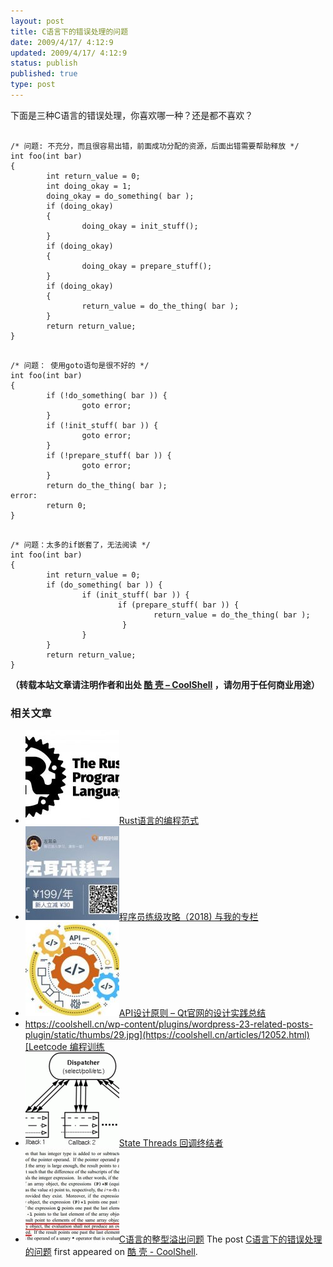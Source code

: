 ```yaml
---
layout: post
title: C语言下的错误处理的问题
date: 2009/4/17/ 4:12:9
updated: 2009/4/17/ 4:12:9
status: publish
published: true
type: post
---
```


下面是三种C语言的错误处理，你喜欢哪一种？还是都不喜欢？



```

/* 问题: 不充分，而且很容易出错，前面成功分配的资源，后面出错需要帮助释放 */
int foo(int bar)
{
        int return_value = 0;
        int doing_okay = 1;
        doing_okay = do_something( bar );
        if (doing_okay)
        {
                doing_okay = init_stuff();
        }
        if (doing_okay)
        {
                doing_okay = prepare_stuff();
        }
        if (doing_okay)
        {
                return_value = do_the_thing( bar );
        }
        return return_value;
}

```

 



```

/* 问题： 使用goto语句是很不好的 */
int foo(int bar)
{
        if (!do_something( bar )) {
                goto error;
        }
        if (!init_stuff( bar )) {
                goto error;
        }
        if (!prepare_stuff( bar )) {
                goto error;
        }
        return do_the_thing( bar );
error:
        return 0;
}

```


```
 
/* 问题：太多的if嵌套了，无法阅读 */
int foo(int bar)
{
        int return_value = 0;
        if (do_something( bar )) {
                if (init_stuff( bar )) {
                        if (prepare_stuff( bar )) {
                                return_value = do_the_thing( bar );
                         }
                }
        }
        return return_value;
}

```



**（转载本站文章请注明作者和出处 [酷 壳 – CoolShell](https://coolshell.cn/) ，请勿用于任何商业用途）**



### 相关文章

* [![Rust语言的编程范式](../wp-content/uploads/2020/03/rust-social-wide-150x150.jpg)](https://coolshell.cn/articles/20845.html)[Rust语言的编程范式](https://coolshell.cn/articles/20845.html)
* [![程序员练级攻略（2018)  与我的专栏](../wp-content/uploads/2018/05/300x262-150x150.jpg)](https://coolshell.cn/articles/18360.html)[程序员练级攻略（2018) 与我的专栏](https://coolshell.cn/articles/18360.html)
* [![API设计原则 – Qt官网的设计实践总结](../wp-content/uploads/2017/07/api-design-300x278-2-150x150.jpg)](https://coolshell.cn/articles/18024.html)[API设计原则 – Qt官网的设计实践总结](https://coolshell.cn/articles/18024.html)
* [https://coolshell.cn/wp-content/plugins/wordpress-23-related-posts-plugin/static/thumbs/29.jpg](https://coolshell.cn/articles/12052.html)[Leetcode 编程训练](https://coolshell.cn/articles/12052.html)
* [![State Threads 回调终结者](../wp-content/uploads/2014/10/edsm-150x150.gif)](https://coolshell.cn/articles/12012.html)[State Threads 回调终结者](https://coolshell.cn/articles/12012.html)
* [![C语言的整型溢出问题](../wp-content/uploads/2014/04/c99-150x150.jpg)](https://coolshell.cn/articles/11466.html)[C语言的整型溢出问题](https://coolshell.cn/articles/11466.html)
The post [C语言下的错误处理的问题](https://coolshell.cn/articles/551.html) first appeared on [酷 壳 - CoolShell](https://coolshell.cn).